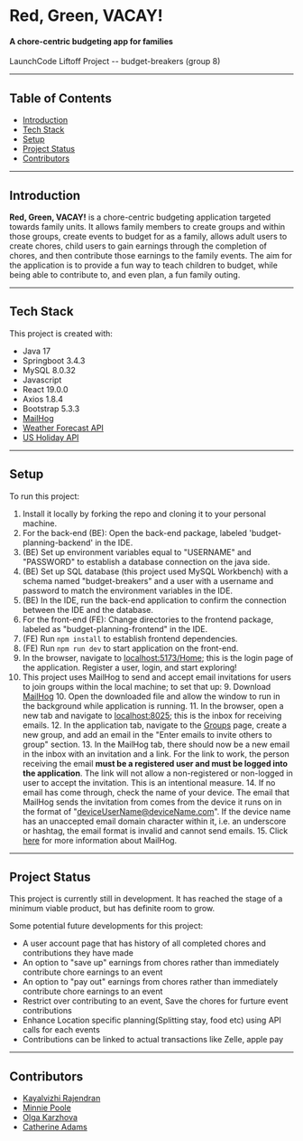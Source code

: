 # Red, Green, VACAY! 
#### A chore-centric budgeting app for families

LaunchCode Liftoff Project -- budget-breakers (group 8)
- --
## Table of Contents
- [Introduction](#introduction)
- [Tech Stack](#tech-stack)
- [Setup](#setup)
- [Project Status](#project-status)
- [Contributors](#contributors)
- --
## Introduction
**Red, Green, VACAY!** is a chore-centric budgeting application targeted towards family units. It allows family members
to create groups and within those groups, create events to budget for as a family, allows adult users to create chores,
child users to gain earnings through the completion of chores, and then contribute those earnings to the family events.
The aim for the application is to provide a fun way to teach children to budget, while being able to contribute to, 
and even plan, a fun family outing.
- --
## Tech Stack
This project is created with:
* Java 17
* Springboot 3.4.3
* MySQL 8.0.32
* Javascript
* React 19.0.0
* Axios 1.8.4
* Bootstrap 5.3.3
* [MailHog](https://github.com/mailhog/MailHog/releases)
* [Weather Forecast API](https://open-meteo.com/en/docs?temperature_unit=fahrenheit&current=temperature_2m,is_day,rain,wind_speed_10m,wind_direction_10m&wind_speed_unit=mph&precipitation_unit=inch&forecast_days=3)
* [US Holiday API](https://date.nager.at/api/v3/NextPublicHolidays/US)
- --
## Setup
To run this project:
1. Install it locally by forking the repo and cloning it to your personal machine.
2. For the back-end (BE): Open the back-end package, labeled 'budget-planning-backend' in the IDE.
3. (BE) Set up environment variables equal to "USERNAME" and "PASSWORD" to establish a database connection on the java side.
4. (BE) Set up SQL database (this project used MySQL Workbench) with a schema named "budget-breakers" and a user with a username and password to match the environment variables in the IDE.
5. (BE) In the IDE, run the back-end application to confirm the connection between the IDE and the database. 
6. For the front-end (FE): Change directories to the frontend package, labeled as "budget-planning-frontend" in the IDE.
7. (FE) Run ```npm install``` to establish frontend dependencies.
8. (FE) Run ```npm run dev``` to start application on the front-end.
9. In the browser, navigate to [localhost:5173/Home](http://localhost:5173/Home); this is the login page of the application. Register a user, login, and start exploring!
8. This project uses MailHog to send and accept email invitations for users to join groups within the local machine; to set that up:
   9. Download [MailHog](https://github.com/mailhog/MailHog/releases)
   10. Open the downloaded file and allow the window to run in the background while application is running.
   11. In the browser, open a new tab and navigate to [localhost:8025](http://localhost:8025/); this is the inbox for receiving emails.
   12. In the application tab, navigate to the [Groups](http://localhost:5173/Groups) page, create a new group, and add an email in the "Enter emails to invite others to group" section.
   13. In the MailHog tab, there should now be a new email in the inbox with an invitation and a link. For the link to work, the person receiving the email **must be a registered user and must be logged into the application**. The link will not allow a non-registered or non-logged in user to accept the invitation. This is an intentional measure.
   14. If no email has come through, check the name of your device. The email that MailHog sends the invitation from comes from the device it runs on in the format of "deviceUserName@deviceName.com". If the device name has an unaccepted email domain character within it, i.e. an underscore or hashtag, the email format is invalid and cannot send emails.
   15. Click [here](https://kinsta.com/blog/mailhog/) for more information about MailHog.
- --
## Project Status
This project is currently still in development. It has reached the stage of a minimum viable product, but has definite room to grow. 

Some potential future developments for this project: 

* A user account page that has history of all completed chores and contributions they have made
* An option to "save up" earnings from chores rather than immediately contribute chore earnings to an event
* An option to "pay out" earnings from chores rather than immediately contribute chore earnings to an event
* Restrict over contributing to an event, Save the chores for furture event contributions
* Enhance Location specific planning(Splitting stay, food etc) using API calls for each events
* Contributions can be linked to actual transactions like Zelle, apple pay
- --
## Contributors
* [Kayalvizhi Rajendran](https://github.com/KayalvizhiRajendran)
* [Minnie Poole](https://github.com/marionpoole)
* [Olga Karzhova](https://github.com/VolhaKarzhova)
* [Catherine Adams](https://github.com/catcadams)
